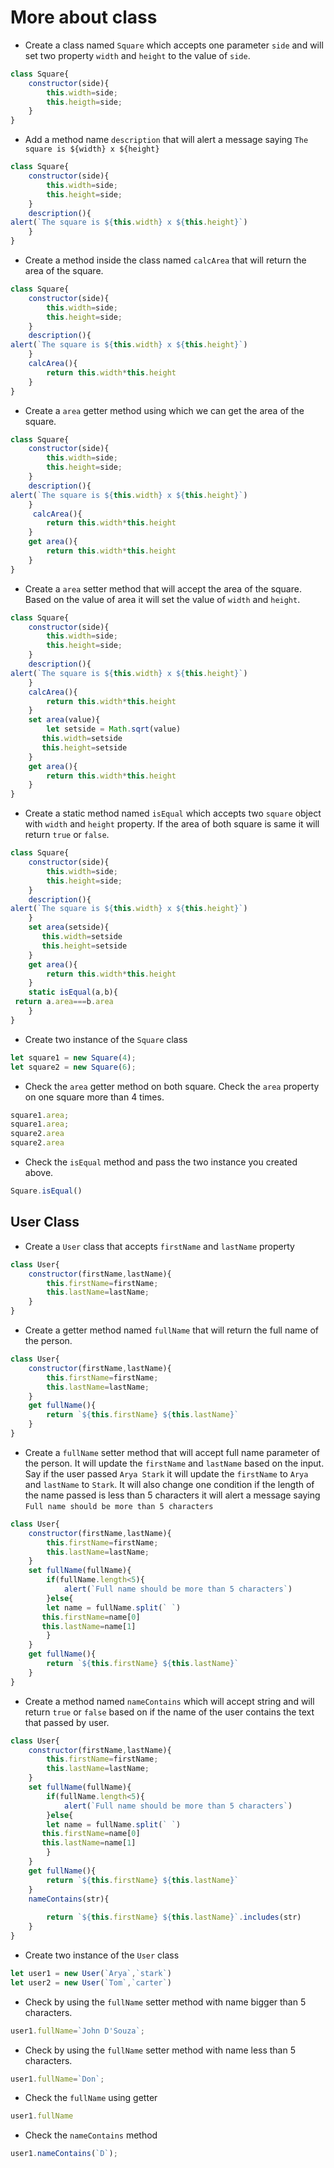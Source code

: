 # More about class

- Create a class named `Square` which accepts one parameter `side` and will set two property `width` and `height` to the value of `side`.
```js
class Square{
    constructor(side){
        this.width=side;
        this.heigth=side;
    }
}
```
- Add a method name `description` that will alert a message saying `The square is ${width} x ${height}`
```js
class Square{
    constructor(side){
        this.width=side;
        this.height=side;
    }
    description(){
alert(`The square is ${this.width} x ${this.height}`)
    }
}
```
- Create a method inside the class named `calcArea` that will return the area of the square.
```js
class Square{
    constructor(side){
        this.width=side;
        this.height=side;
    }
    description(){
alert(`The square is ${this.width} x ${this.height}`)
    }
    calcArea(){
        return this.width*this.height
    }
}
```
- Create a `area` getter method using which we can get the area of the square.
```js
class Square{
    constructor(side){
        this.width=side;
        this.height=side;
    }
    description(){
alert(`The square is ${this.width} x ${this.height}`)
    }
     calcArea(){
        return this.width*this.height
    }
    get area(){
        return this.width*this.height
    }
}
```
- Create a `area` setter method that will accept the area of the square. Based on the value of area it will set the value of `width` and `height`.
```js
class Square{
    constructor(side){
        this.width=side;
        this.height=side;
    }
    description(){
alert(`The square is ${this.width} x ${this.height}`)
    }
    calcArea(){
        return this.width*this.height
    }
    set area(value){
        let setside = Math.sqrt(value)
       this.width=setside
       this.height=setside
    }
    get area(){
        return this.width*this.height
    }
}
```
- Create a static method named `isEqual` which accepts two `square` object with `width` and `height` property. If the area of both square is same it will return `true` or `false`.
```js
class Square{
    constructor(side){
        this.width=side;
        this.height=side;
    }
    description(){
alert(`The square is ${this.width} x ${this.height}`)
    }
    set area(setside){
       this.width=setside
       this.height=setside
    }
    get area(){
        return this.width*this.height
    }
    static isEqual(a,b){
 return a.area===b.area
    }
}
```
- Create two instance of the `Square` class
```js
let square1 = new Square(4);
let square2 = new Square(6);
```

- Check the `area` getter method on both square. Check the `area` property on one square more than 4 times.
```js
square1.area;
square1.area;
square2.area
square2.area
```
- Check the `isEqual` method and pass the two instance you created above.
```js
Square.isEqual()
```
## User Class

- Create a `User` class that accepts `firstName` and `lastName` property
```js
class User{
    constructor(firstName,lastName){
        this.firstName=firstName;
        this.lastName=lastName;
    }
}
```
- Create a getter method named `fullName` that will return the full name of the person.
```js
class User{
    constructor(firstName,lastName){
        this.firstName=firstName;
        this.lastName=lastName;
    }
    get fullName(){
        return `${this.firstName} ${this.lastName}`
    }
}
```
- Create a `fullName` setter method that will accept full name parameter of the person. It will update the `firstName` and `lastName` based on the input. Say if the user passed `Arya Stark` it will update the `firstName` to `Arya` and `lastName` to `Stark`. It will also change one condition if the length of the name passed is less than 5 characters it will alert a message saying `Full name should be more than 5 characters`
```js
class User{
    constructor(firstName,lastName){
        this.firstName=firstName;
        this.lastName=lastName;
    }
    set fullName(fullName){
        if(fullName.length<5){
            alert(`Full name should be more than 5 characters`)
        }else{
        let name = fullName.split(` `)
       this.firstName=name[0]
       this.lastName=name[1]
        }
    }
    get fullName(){
        return `${this.firstName} ${this.lastName}`
    }
}
```
- Create a method named `nameContains` which will accept string and will return `true` or `false` based on if the name of the user contains the text that passed by user.
```js
class User{
    constructor(firstName,lastName){
        this.firstName=firstName;
        this.lastName=lastName;
    }
    set fullName(fullName){
        if(fullName.length<5){
            alert(`Full name should be more than 5 characters`)
        }else{
        let name = fullName.split(` `)
       this.firstName=name[0]
       this.lastName=name[1]
        }
    }
    get fullName(){
        return `${this.firstName} ${this.lastName}`
    }
    nameContains(str){
        
        return `${this.firstName} ${this.lastName}`.includes(str)
    }
}
```
- Create two instance of the `User` class
```js
let user1 = new User(`Arya`,`stark`)
let user2 = new User(`Tom`,`carter`)

```
- Check by using the `fullName` setter method with name bigger than 5 characters.
```js
user1.fullName=`John D'Souza`;
```
- Check by using the `fullName` setter method with name less than 5 characters.
```js
user1.fullName=`Don`;
```
- Check the `fullName` using getter
```js
user1.fullName
```
- Check the `nameContains` method
```js
user1.nameContains(`D`);
```
